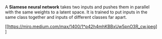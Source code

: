 A **Siamese neural network** takes two inputs and pushes them in parallel with the same weights to a latent space. It is trained to put inputs in the same class together and inputs of different classes far apart.

[[https://miro.medium.com/max/1400/1*p42h4mhKBBxUw5pnO3R_cw.jpeg]]